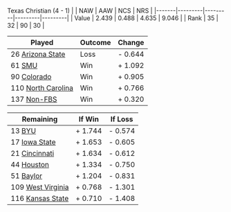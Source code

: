 Texas Christian (4 - 1)
|       |   NAW   |   AAW   |   NCS   |   NRS   |
|-------|---------|---------|---------|---------|
| Value |   2.439 |   0.488 |   4.635 |   9.046 |
| Rank  |      35 |      32 |      90 |      30 |

| Played                    | Outcome    |  Change  |
|---------------------------|------------|----------|
|  26 [Arizona State         ](ArizonaState)| Loss       | -  0.644 |
|  61 [SMU                   ](SMU)| Win        | +  1.092 |
|  90 [Colorado              ](Colorado)| Win        | +  0.905 |
| 110 [North Carolina        ](NorthCarolina)| Win        | +  0.766 |
| 137 [Non-FBS               ](NonFBS)| Win        | +  0.320 |

| Remaining                 |  If Win  |  If Loss |
|---------------------------|----------|----------|
|  13 [BYU                   ](BYU)| +  1.744 | -  0.574 |
|  17 [Iowa State            ](IowaState)| +  1.653 | -  0.605 |
|  21 [Cincinnati            ](Cincinnati)| +  1.634 | -  0.612 |
|  44 [Houston               ](Houston)| +  1.334 | -  0.750 |
|  51 [Baylor                ](Baylor)| +  1.204 | -  0.831 |
| 109 [West Virginia         ](WestVirginia)| +  0.768 | -  1.301 |
| 116 [Kansas State          ](KansasState)| +  0.710 | -  1.408 |

